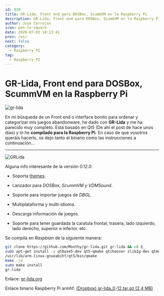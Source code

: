 ```yaml
---
id: 938
title: GR-Lida, Front end para DOSBox, ScummVM en la Raspberry Pi
description: GR-Lida, Front end para DOSBox, ScummVM en la Raspberry Pi
author: Jose Cerrejon
icon: pen-to-square
date: 2020-07-02 10:13:41
prev: /es/
next: false
category:
  - Raspberry PI
tag:
  - Raspberry PI
---
```


# GR-Lida, Front end para DOSBox, ScummVM en la Raspberry Pi

![gr-lida](/images/2020/06/gr-lida.png)

En mi búsqueda de un Front end o interface bonito para ordenar y categorizar mis juegos abandonware, he dado con **GR-Lida** y me ha parecido muy completo. Está basado en *Qt5* (De ahí el post de hace unos días) y lo he **compilado para la Raspberry Pi**. En caso de que vosotros queráis hacerlo, os dejo tanto el binario como las instrucciones a continuación...

- - -
![GRLida](/images/2020/06/gr-lida-01.png "GRLida")

Alguna info interesante de la versión *0.12.0*:

* Soporta [themes](http://www.gr-lida.org/styles/).

* Lanzador para *DOSBox, ScummVM y VDMSound*.

* Soporte para importar juegos de *DBGL*.

* Multiplataforma y multi-idioma.

* Descarga información de juegos.

* Soporte para tener guardada la caratula frontal, trasera, lado izquierdo, lado derecho, superior e inferior. etc.

Se compila en *Raspbian* de la siguiente manera:

```bash
git clone https://github.com/Monthy/gr-lida.git gr-lida && cd $_
sudo apt-get install -y qtbase5-dev qt5-qmake qtchooser zlib1g-dev qtmultimedia5-dev libqt5multimediawidgets5 libqt5multimedia5-plugins libqt5multimedia5 qtscript5-dev
/usr/lib/arm-linux-gnueabihf/qt5/bin/qmake
make -j4
sudo make install
gr-lida
```

Enlace: [gr-lida.org](http://www.gr-lida.org/)

Enlace binario Raspberry Pi armhf: [(Dropbox) gr-lida_0-12.tar.gz (2,4 MB)](https://www.dropbox.com/s/i9oa9fjr7byavng/gr-lida_0-12.tar.gz?dl=0)